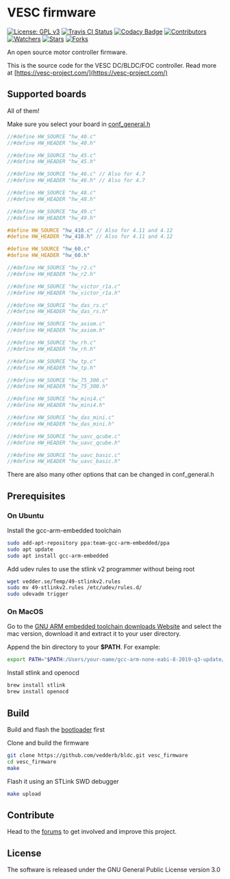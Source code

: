 # VESC firmware

[![License: GPL v3](https://img.shields.io/badge/License-GPLv3-blue.svg)](https://www.gnu.org/licenses/gpl-3.0)
[![Travis CI Status](https://travis-ci.com/vedderb/bldc.svg?branch=master)](https://travis-ci.com/vedderb/bldc)
[![Codacy Badge](https://api.codacy.com/project/badge/Grade/75e90ffbd46841a3a7be2a9f7a94c242)](https://www.codacy.com/app/vedderb/bldc?utm_source=github.com&amp;utm_medium=referral&amp;utm_content=vedderb/bldc&amp;utm_campaign=Badge_Grade)
[![Contributors](https://img.shields.io/github/contributors/vedderb/bldc.svg)](https://github.com/vedderb/bldc/graphs/contributors)
[![Watchers](https://img.shields.io/github/watchers/vedderb/bldc.svg)](https://github.com/vedderb/bldc/watchers)
[![Stars](https://img.shields.io/github/stars/vedderb/bldc.svg)](https://github.com/vedderb/bldc/stargazers)
[![Forks](https://img.shields.io/github/forks/vedderb/bldc.svg)](https://github.com/vedderb/bldc/network/members)

An open source motor controller firmware.

This is the source code for the VESC DC/BLDC/FOC controller. Read more at
[https://vesc-project.com/](https://vesc-project.com/)

## Supported boards

All  of them!

Make sure you select your board in [conf_general.h](conf_general.h)


```c
//#define HW_SOURCE "hw_40.c"
//#define HW_HEADER "hw_40.h"

//#define HW_SOURCE "hw_45.c"
//#define HW_HEADER "hw_45.h"

//#define HW_SOURCE "hw_46.c" // Also for 4.7
//#define HW_HEADER "hw_46.h" // Also for 4.7

//#define HW_SOURCE "hw_48.c"
//#define HW_HEADER "hw_48.h"

//#define HW_SOURCE "hw_49.c"
//#define HW_HEADER "hw_49.h"

#define HW_SOURCE "hw_410.c" // Also for 4.11 and 4.12
#define HW_HEADER "hw_410.h" // Also for 4.11 and 4.12

#define HW_SOURCE "hw_60.c"
#define HW_HEADER "hw_60.h"

//#define HW_SOURCE "hw_r2.c"
//#define HW_HEADER "hw_r2.h"

//#define HW_SOURCE "hw_victor_r1a.c"
//#define HW_HEADER "hw_victor_r1a.h"

//#define HW_SOURCE "hw_das_rs.c"
//#define HW_HEADER "hw_das_rs.h"

//#define HW_SOURCE "hw_axiom.c"
//#define HW_HEADER "hw_axiom.h"

//#define HW_SOURCE "hw_rh.c"
//#define HW_HEADER "hw_rh.h"

//#define HW_SOURCE "hw_tp.c"
//#define HW_HEADER "hw_tp.h"

//#define HW_SOURCE "hw_75_300.c"
//#define HW_HEADER "hw_75_300.h"

//#define HW_SOURCE "hw_mini4.c"
//#define HW_HEADER "hw_mini4.h"

//#define HW_SOURCE "hw_das_mini.c"
//#define HW_HEADER "hw_das_mini.h"

//#define HW_SOURCE "hw_uavc_qcube.c"
//#define HW_HEADER "hw_uavc_qcube.h"

//#define HW_SOURCE "hw_uavc_basic.c"
//#define HW_HEADER "hw_uavc_basic.h"
```
There are also many other options that can be changed in conf_general.h


## Prerequisites

### On Ubuntu

Install the gcc-arm-embedded toolchain


```bash
sudo add-apt-repository ppa:team-gcc-arm-embedded/ppa
sudo apt update
sudo apt install gcc-arm-embedded
```

Add udev rules to use the stlink v2 programmer without being root


```bash
wget vedder.se/Temp/49-stlinkv2.rules
sudo mv 49-stlinkv2.rules /etc/udev/rules.d/
sudo udevadm trigger
```

### On MacOS

Go to the [GNU ARM embedded toolchain downloads Website](https://developer.arm.com/tools-and-software/open-source-software/developer-tools/gnu-toolchain/gnu-rm/downloads) and select the mac version, download it and extract it to your user directory.

Append the bin directory to your **$PATH**. For example:


```bash
export PATH="$PATH:/Users/your-name/gcc-arm-none-eabi-8-2019-q3-update/bin/"
```

Install stlink and openocd


```bash
brew install stlink
brew install openocd
```

## Build

Build and flash the [bootloader](https://github.com/vedderb/bldc-bootloader) first

Clone and build the firmware

```bash
git clone https://github.com/vedderb/bldc.git vesc_firmware
cd vesc_firmware
make
```

Flash it using an STLink SWD debugger

```bash
make upload
```

## Contribute

Head to the [forums](https://vesc-project.com/forum) to get involved and improve this project.


## License

The software is released under the GNU General Public License version 3.0
